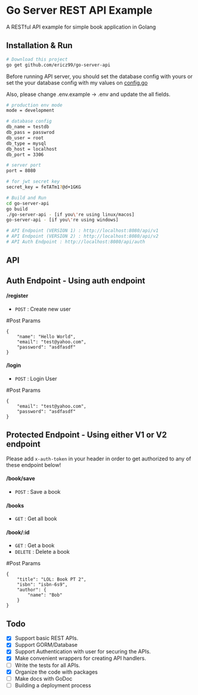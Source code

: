 # Go Server REST API Example

A RESTful API example for simple book application in Golang

## Installation & Run

```bash
# Download this project
go get github.com/ericz99/go-server-api
```

Before running API server, you should set the database config with yours or set the your database config with my values on [config.go](https://github.com/ericz99/go-server-api/blob/master/config/config.go)

Also, please change .env.example -> .env and update the all fields.

```bash
# production env mode
mode = development

# database config
db_name = testdb
db_pass = passwrod
db_user = root
db_type = mysql
db_host = localhost
db_port = 3306

# server port
port = 8080

# for jwt secret key
secret_key = feTATm1?@d+1GKG
```

```bash
# Build and Run
cd go-server-api
go build
./go-server-api - [if you\'re using linux/macos]
go-server-api - [if you\'re using windows]

# API Endpoint (VERSION 1) : http://localhost:8080/api/v1
# API Endpoint (VERSION 2) : http://localhost:8080/api/v2
# API Auth Endpoint : http://localhost:8080/api/auth
```

## API

## Auth Endpoint - Using auth endpoint

#### /register

- `POST` : Create new user

#Post Params

```
{
	"name": "Hello World",
	"email": "test@yahoo.com",
	"password": "asdfasdf"
}
```

#### /login

- `POST` : Login User

#Post Params

```
{
	"email": "test@yahoo.com",
	"password": "asdfasdf"
}
```

## Protected Endpoint - Using either V1 or V2 endpoint

Please add `x-auth-token` in your header in order to get authorized to any of these endpoint below!

#### /book/save

- `POST` : Save a book

#### /books

- `GET` : Get all book

#### /book/:id

- `GET` : Get a book
- `DELETE` : Delete a book

#Post Params

```
{
	"title": "LOL: Book PT 2",
	"isbn": "isbn-6s9",
	"author": {
		"name": "Bob"
	}
}
```

## Todo

- [x] Support basic REST APIs.
- [x] Support GORM/Database
- [x] Support Authentication with user for securing the APIs.
- [x] Make convenient wrappers for creating API handlers.
- [ ] Write the tests for all APIs.
- [x] Organize the code with packages
- [ ] Make docs with GoDoc
- [ ] Building a deployment process
